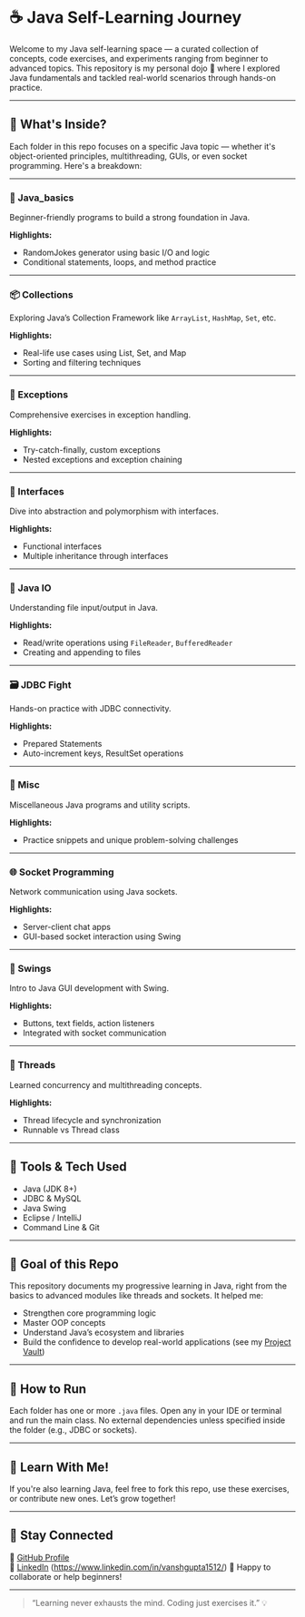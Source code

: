 # ☕ Java Self-Learning Journey

Welcome to my Java self-learning space — a curated collection of concepts, code exercises, and experiments ranging from beginner to advanced topics. This repository is my personal dojo 🥋 where I explored Java fundamentals and tackled real-world scenarios through hands-on practice.

---

## 📘 What's Inside?

Each folder in this repo focuses on a specific Java topic — whether it's object-oriented principles, multithreading, GUIs, or even socket programming. Here's a breakdown:

---

### 🔰 Java_basics
Beginner-friendly programs to build a strong foundation in Java.

**Highlights:**
- RandomJokes generator using basic I/O and logic
- Conditional statements, loops, and method practice

---

### 📦 Collections
Exploring Java’s Collection Framework like `ArrayList`, `HashMap`, `Set`, etc.

**Highlights:**
- Real-life use cases using List, Set, and Map
- Sorting and filtering techniques

---

### 🛑 Exceptions
Comprehensive exercises in exception handling.

**Highlights:**
- Try-catch-finally, custom exceptions
- Nested exceptions and exception chaining

---

### 🔌 Interfaces
Dive into abstraction and polymorphism with interfaces.

**Highlights:**
- Functional interfaces
- Multiple inheritance through interfaces

---

### 💾 Java IO
Understanding file input/output in Java.

**Highlights:**
- Read/write operations using `FileReader`, `BufferedReader`
- Creating and appending to files

---

### 🗃️ JDBC Fight
Hands-on practice with JDBC connectivity.

**Highlights:**
- Prepared Statements
- Auto-increment keys, ResultSet operations

---

### 🧪 Misc
Miscellaneous Java programs and utility scripts.

**Highlights:**
- Practice snippets and unique problem-solving challenges

---

### 🌐 Socket Programming
Network communication using Java sockets.

**Highlights:**
- Server-client chat apps
- GUI-based socket interaction using Swing

---

### 🎨 Swings
Intro to Java GUI development with Swing.

**Highlights:**
- Buttons, text fields, action listeners
- Integrated with socket communication

---

### 🔄 Threads
Learned concurrency and multithreading concepts.

**Highlights:**
- Thread lifecycle and synchronization
- Runnable vs Thread class

---

## 🔧 Tools & Tech Used
- Java (JDK 8+)
- JDBC & MySQL
- Java Swing
- Eclipse / IntelliJ
- Command Line & Git

---

## 🎯 Goal of this Repo

This repository documents my progressive learning in Java, right from the basics to advanced modules like threads and sockets. It helped me:
- Strengthen core programming logic
- Master OOP concepts
- Understand Java’s ecosystem and libraries
- Build the confidence to develop real-world applications (see my [Project Vault](https://github.com/vanshgupta15))

---

## 🚀 How to Run

Each folder has one or more `.java` files. Open any in your IDE or terminal and run the main class. No external dependencies unless specified inside the folder (e.g., JDBC or sockets).

---

## 🧠 Learn With Me!

If you're also learning Java, feel free to fork this repo, use these exercises, or contribute new ones. Let’s grow together!

---

## 🔗 Stay Connected

🔹 [GitHub Profile](https://github.com/vanshgupta15)  
🔹 [LinkedIn](https://www.linkedin.com) (https://www.linkedin.com/in/vanshgupta1512/)
🔹 Happy to collaborate or help beginners!

---

> “Learning never exhausts the mind. Coding just exercises it.” 💡
